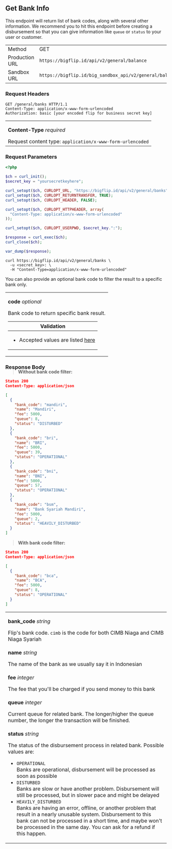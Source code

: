 <div></div>

## Get Bank Info

This endpoint will return list of bank codes, along with several other information. We recommend you to hit this endpoint before creating a disbursement so that you can give information like `queue` or `status` to your user or customer.

<table>
  <tbody>
    <tr>
      <td>Method</td>
      <td><span class="method get">GET</span></td>
    </tr>
    <tr>
      <td>Production URL</td>
      <td><code>https://bigflip.id/api/v2/general/balance</code></td>
    </tr>
    <tr>
      <td>Sandbox URL</td>
      <td><code>https://bigflip.id/big_sandbox_api/v2/general/balance</code></td>
    </tr>
  </tbody>
</table>

<h3 id="get-bank-info-request-headers">Request Headers</h3>

```http
GET /general/banks HTTP/1.1
Content-Type: application/x-www-form-urlencoded
Authorization: basic [your encoded flip for business secret key]
```

<table>
  <tbody>
    <tr>
      <td>
        <p><b>Content-Type</b> <em>required</em></p>
        Request content type: <code>application/x-www-form-urlencoded</code>
      </td>
    </tr>
  </tbody>
</table>

<h3 id="get-bank-info-request-parameters">Request Parameters</h3>

```php
<?php

$ch = curl_init();
$secret_key = "yoursecretkeyhere";

curl_setopt($ch, CURLOPT_URL, "https://bigflip.id/api/v2/general/banks");
curl_setopt($ch, CURLOPT_RETURNTRANSFER, TRUE);
curl_setopt($ch, CURLOPT_HEADER, FALSE);

curl_setopt($ch, CURLOPT_HTTPHEADER, array(
  "Content-Type: application/x-www-form-urlencoded"
));

curl_setopt($ch, CURLOPT_USERPWD, $secret_key.":");

$response = curl_exec($ch);
curl_close($ch);

var_dump($response);
```

```shell
curl https://bigflip.id/api/v2/general/banks \
  -u <secret_key>: \
  -H "Content-Type=application/x-www-form-urlencoded"
```

You can also provide an optional bank code to filter the result to a specific bank only.

<table>
  <tbody>
    <tr>
      <td>
        <p><b>code</b> <em>optional</em></p>
        Bank code to return specific bank result.
        <table class="validation-table">
          <thead>
            <tr>
              <th>Validation</th>
            </tr>
          </thead>
          <tbody>
            <tr>
              <td>
                <ul>
                  <li>Accepted values are listed <a href="/docs/getting-started/destination-bank">here</a></li>
                </ul>
              </td>
            </tr>
          </tbody>
        </table>
      </td>
    </tr>
  </tbody>
</table>

<div></div>

<h3 id="get-bank-info-response-body">Response Body</h3>

<blockquote style="margin-top: -20px;">
  <p><strong>Without bank code filter:</strong></p>
</blockquote>

```json
Status 200
Content-Type: application/json

[
  {
    "bank_code": "mandiri",
    "name": "Mandiri",
    "fee": 5000,
    "queue": 8,
    "status": "DISTURBED"
  },
  {
    "bank_code": "bri",
    "name": "BRI",
    "fee": 5000,
    "queue": 39,
    "status": "OPERATIONAL"
  },
  {
    "bank_code": "bni",
    "name": "BNI",
    "fee": 5000,
    "queue": 57,
    "status": "OPERATIONAL"
  },
  {
    "bank_code": "bsm",
    "name": "Bank Syariah Mandiri",
    "fee": 5000,
    "queue": 2,
    "status": "HEAVILY_DISTURBED"
  }
]
```

> **With bank code filter:**

```json
Status 200
Content-Type: application/json

[
  {
    "bank_code": "bca",
    "name": "BCA",
    "fee": 5000,
    "queue": 8,
    "status": "OPERATIONAL"
  }
]
```

<table>
  <tbody>
    <tr>
      <td>
        <p><b>bank_code</b> <em>string</em></p>
        Flip's bank code. <code>cimb</code> is the code for both CIMB Niaga and CIMB Niaga Syariah
      </td>
    </tr>
    <tr>
      <td>
        <p><b>name</b> <em>string</em></p>
        The name of the bank as we usually say it in Indonesian
      </td>
    </tr>
    <tr>
      <td>
        <p><b>fee</b> <em>integer</em></p>
        The fee that you'll be charged if you send money to this bank
      </td>
    </tr>
    <tr>
      <td>
        <p><b>queue</b> <em>integer</em></p>
        Current queue for related bank. The longer/higher the queue number, the longer the transaction will be finished.
      </td>
    </tr>
    <tr>
      <td>
        <p><b>status</b> <em>string</em></p>
        The status of the disbursement process in related bank. Possible values are: <br>
        <ul>
          <li><code>OPERATIONAL</code><br>Banks are operational, disbursement will be processed as soon as possible</li>
          <li><code>DISTURBED</code><br>Banks are slow or have another problem. Disbursement will still be processed, but in slower pace and might be delayed</li>
          <li><code>HEAVILY_DISTURBED</code><br>Banks are having an error, offline, or another problem that result in a nearly unusable system. Disbursement to this bank can not be processed in a short time, and maybe won't be processed in the same day. You can ask for a refund if this happen.</li>
        </ul>
      </td>
    </tr>
  </tbody>
</table>
